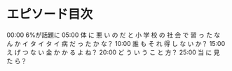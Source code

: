 # エピソード目次

00:00 6%が話題に
05:00  体 に 悪 い の だ と 小 学 校 の 社 会 で 習 っ た な ん か イ タ イ タ イ 病 だ っ た か な？
10:00  誰 も そ れ 得 し な い か？
15:00  え げ つ な い 金 か か る よ ね？
20:00  ど う い う こ と 方？
25:00  当 に 見 た ら？